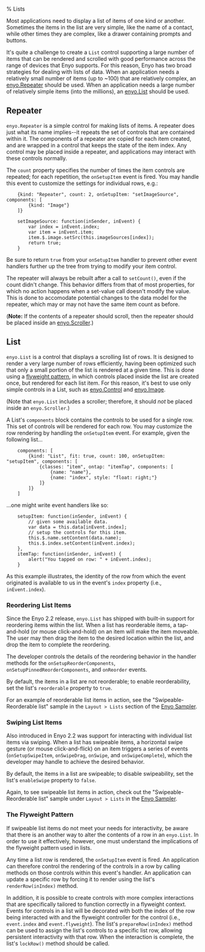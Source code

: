 % Lists

Most applications need to display a list of items of one kind or another.
Sometimes the items in the list are very simple, like the name of a contact,
while other times they are complex, like a drawer containing prompts and
buttons.

It's quite a challenge to create a `List` control supporting a large number of
items that can be rendered and scrolled with good performance across the range
of devices that Enyo supports.  For this reason, Enyo has two broad strategies
for dealing with lists of data.  When an application needs a relatively small
number of items (up to ~100) that are relatively complex, an
[enyo.Repeater](../../api.html#enyo.Repeater) should be used.  When an
application needs a large number of relatively simple items (into the millions),
an [enyo.List](../../api.html#enyo.List) should be used.

## Repeater

`enyo.Repeater` is a simple control for making lists of items.  A repeater does
just what its name implies--it repeats the set of controls that are contained
within it.  The components of a repeater are copied for each item created, and
are	wrapped	in a control that keeps the state of the item index.  Any control
may be placed inside a repeater, and applications may interact with these
controls normally.

The `count` property specifies the number of times the item controls are
repeated; for each repetition, the `onSetupItem` event is fired.  You may handle
this event to customize the settings for individual rows, e.g.:

        {kind: "Repeater", count: 2, onSetupItem: "setImageSource", components: [
            {kind: "Image"}
        ]}

        setImageSource: function(inSender, inEvent) {
            var index = inEvent.index;
            var item = inEvent.item;
            item.$.image.setSrc(this.imageSources[index]);
            return true;
        }

Be sure to return `true` from your `onSetupItem` handler to prevent other event
handlers further up the tree from trying to modify your item control.

The repeater will always be rebuilt after a call to `setCount()`, even if the
count didn't change.  This behavior differs from that of most properties, for
which no action happens when a set-value call doesn't modify the value.	 This is
done to accomodate potential changes to the data model for the repeater, which
may or may not have the same item count as before.

(**Note:** If the contents of a repeater should scroll, then the repeater should
be placed inside an [enyo.Scroller](../../api.html#enyo.Scroller).)

## List

`enyo.List` is a control that displays a scrolling list of rows.  It is
designed to render a very large number of rows efficiently, having been
optimized such that only a small portion of	the list is rendered at a given
time.  This is done using a [flyweight
pattern](http://en.wikipedia.org/wiki/Flyweight_pattern), in which controls
placed inside the list are created once, but rendered for each list item.  For
this reason, it's best to use only simple controls in a List, such as
[enyo.Control](../../api.html#enyo.Control) and
[enyo.Image](../../api.html#enyo.Image).

(Note that `enyo.List` includes a scroller; therefore, it should *not* be placed
inside an `enyo.Scroller`.)

A List's `components` block contains the controls to be used for a single row.
This set of controls will be rendered for each row.	 You may customize the row
rendering by handling the `onSetupItem` event.  For example, given the following
list...

        components: [
            {kind: "List", fit: true, count: 100, onSetupItem: "setupItem", components: [
                {classes: "item", ontap: "itemTap", components: [
                    {name: "name"},
                    {name: "index", style: "float: right;"}
                ]}
            ]}
        ]

...one might write event handlers like so:

        setupItem: function(inSender, inEvent) {
            // given some available data.
            var data = this.data[inEvent.index];
            // setup the controls for this item.
            this.$.name.setContent(data.name);
            this.$.index.setContent(inEvent.index);
        },
        itemTap: function(inSender, inEvent) {
            alert("You tapped on row: " + inEvent.index);
        }

As this example illustrates, the identity of the row from which the event
originated is available to us in the event's `index` property (i.e.,
`inEvent.index`).

### Reordering List Items

Since the Enyo 2.2 release, `enyo.List` has shipped with built-in support for
reordering items within the list.  When a list has reorderable items, a
tap-and-hold (or mouse click-and-hold) on an item will make the item moveable.
The user may then drag the item to the desired location within the list, and
drop the item to complete the reordering.

The developer controls the details of the reordering behavior in the handler
methods for the `onSetupReorderComponents`, `onSetupPinnedReorderComponents`,
and `onReorder` events.

By default, the items in a list are not reorderable; to enable reorderability,
set the list's `reorderable` property to `true`.

For an example of reorderable list items in action, see the
"Swipeable-Reorderable list" sample in the `Layout > Lists` section of the [Enyo
Sampler](http://enyojs.com/sampler/).

### Swiping List Items

Also introduced in Enyo 2.2 was support for interacting with individual list
items via swiping.  When a list has swipeable items, a horizontal swipe gesture
(or mouse click-and-flick) on an item triggers a series of events
(`onSetupSwipeItem`, `onSwipeDrag`, `onSwipe`, and `onSwipeComplete`), which the
developer may handle to achieve the desired behavior. 
 
By default, the items in a list are swipeable; to disable swipeability, set the
list's `enableSwipe` property to `false`.

Again, to see swipeable list items in action, check out the
"Swipeable-Reorderable list" sample under `Layout > Lists` in the [Enyo
Sampler](http://enyojs.com/sampler/).

### The Flyweight Pattern

If swipeable list items do not meet your needs for interactivity, be aware that
there is an another way to alter the contents of a row in an `enyo.List`.  In
order to use it effectively, however, one must understand the implications of
the flyweight pattern used in lists.

Any time a list row is rendered, the `onSetupItem` event is fired.  An
application can therefore control the rendering of the controls in a row by
calling methods on those controls within this event's handler.  An application
can update a specific row by forcing it to render using the list's
`renderRow(inIndex)` method.

In addition, it is possible to create controls with more complex interactions
that are specifically tailored to function correctly in a flyweight context.
Events for controls in a list will be decorated with both the index of the row
being interacted with and the flyweight controller for the control (i.e.,
`event.index` and `event.flyweight`).  The list's `prepareRow(inIndex)` method
can be used to assign the list's controls to a specific list row, allowing
persistent interactivity with that row.  When the interaction is complete, the
list's `lockRow()` method should be called.
